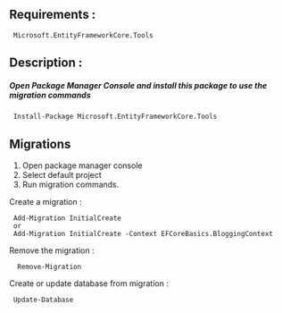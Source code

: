 
## Requirements :
	 Microsoft.EntityFrameworkCore.Tools

## Description : 
##### Open Package Manager Console and install this package to use the migration commands
	 
	 Install-Package Microsoft.EntityFrameworkCore.Tools

## Migrations
1. Open package manager console
2. Select default project
3. Run migration commands.

Create a migration :

	 Add-Migration InitialCreate
	 or
	 Add-Migration InitialCreate -Context EFCoreBasics.BloggingContext

Remove the migration :

	  Remove-Migration
	  
	 
Create or update database from migration :

	 Update-Database


